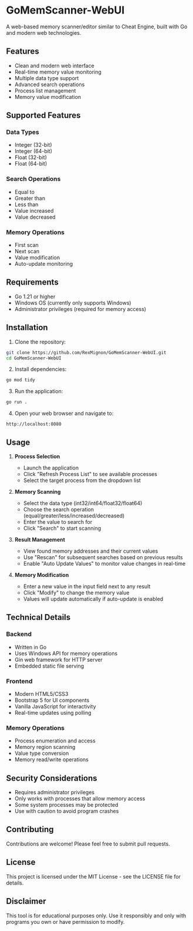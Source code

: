 # GoMemScanner-WebUI

A web-based memory scanner/editor similar to Cheat Engine, built with Go and modern web technologies.

## Features

- Clean and modern web interface
- Real-time memory value monitoring
- Multiple data type support
- Advanced search operations
- Process list management
- Memory value modification

## Supported Features

### Data Types
- Integer (32-bit)
- Integer (64-bit)
- Float (32-bit)
- Float (64-bit)

### Search Operations
- Equal to
- Greater than
- Less than
- Value increased
- Value decreased

### Memory Operations
- First scan
- Next scan
- Value modification
- Auto-update monitoring

## Requirements

- Go 1.21 or higher
- Windows OS (currently only supports Windows)
- Administrator privileges (required for memory access)

## Installation

1. Clone the repository:
```bash
git clone https://github.com/RexMignon/GoMemScanner-WebUI.git
cd GoMemScanner-WebUI
```

2. Install dependencies:
```bash
go mod tidy
```

3. Run the application:
```bash
go run .
```

4. Open your web browser and navigate to:
```
http://localhost:8080
```

## Usage

1. **Process Selection**
   - Launch the application
   - Click "Refresh Process List" to see available processes
   - Select the target process from the dropdown list

2. **Memory Scanning**
   - Select the data type (int32/int64/float32/float64)
   - Choose the search operation (equal/greater/less/increased/decreased)
   - Enter the value to search for
   - Click "Search" to start scanning

3. **Result Management**
   - View found memory addresses and their current values
   - Use "Rescan" for subsequent searches based on previous results
   - Enable "Auto Update Values" to monitor value changes in real-time

4. **Memory Modification**
   - Enter a new value in the input field next to any result
   - Click "Modify" to change the memory value
   - Values will update automatically if auto-update is enabled

## Technical Details

### Backend
- Written in Go
- Uses Windows API for memory operations
- Gin web framework for HTTP server
- Embedded static file serving

### Frontend
- Modern HTML5/CSS3
- Bootstrap 5 for UI components
- Vanilla JavaScript for interactivity
- Real-time updates using polling

### Memory Operations
- Process enumeration and access
- Memory region scanning
- Value type conversion
- Memory read/write operations

## Security Considerations

- Requires administrator privileges
- Only works with processes that allow memory access
- Some system processes may be protected
- Use with caution to avoid program crashes

## Contributing

Contributions are welcome! Please feel free to submit pull requests.

## License

This project is licensed under the MIT License - see the LICENSE file for details.

## Disclaimer

This tool is for educational purposes only. Use it responsibly and only with programs you own or have permission to modify. 